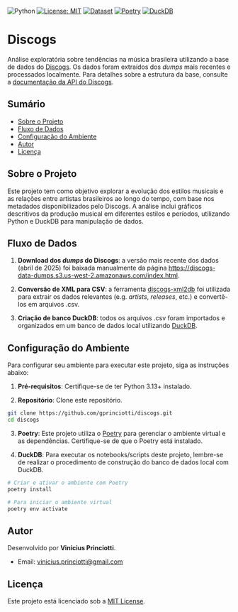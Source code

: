 ![Python](https://img.shields.io/badge/python-3.13%2B-blue)
[![License: MIT](https://img.shields.io/badge/License-MIT-yellow.svg)](LICENSE)
[![Dataset](https://img.shields.io/badge/dataset-Discogs-lightgrey)](https://discogs-data-dumps.s3.us-west-2.amazonaws.com/index.html)
[![Poetry](https://img.shields.io/endpoint?url=https://python-poetry.org/badge/v0.json)](https://python-poetry.org/)
[![DuckDB](https://img.shields.io/badge/Duckdb-000000?style=for-the-badge&logo=Duckdb&logoColor=yellow)](https://duckdb.org/)

# Discogs

Análise exploratória sobre tendências na música brasileira utilizando a base de dados do [Discogs](https://www.discogs.com/). Os dados foram extraídos dos *dumps* mais recentes e processados localmente. Para detalhes sobre a estrutura da base, consulte a [documentação da API do Discogs](https://www.discogs.com/developers).

## Sumário

- [Sobre o Projeto](#sobre-o-projeto)
- [Fluxo de Dados](#fluxo-de-dados)
- [Configuração do Ambiente](#configuração-do-ambiente)
- [Autor](#autor)
- [Licença](#licença)

## Sobre o Projeto

Este projeto tem como objetivo explorar a evolução dos estilos musicais e as relações entre artistas brasileiros ao longo do tempo, com base nos metadados disponibilizados pelo Discogs. A análise inclui gráficos descritivos da produção musical em diferentes estilos e períodos, utilizando Python e DuckDB para manipulação de dados.

## Fluxo de Dados

1. **Download dos *dumps* do Discogs**: a versão mais recente dos dados (abril de 2025) foi baixada manualmente da página https://discogs-data-dumps.s3.us-west-2.amazonaws.com/index.html.

2. **Conversão de XML para CSV**: a ferramenta [discogs-xml2db](https://github.com/philipmat/discogs-xml2db) foi utilizada para extrair os dados relevantes (e.g. *artists*, *releases*, etc.) e convertê-los em arquivos .csv.

3. **Criação de banco DuckDB**: todos os arquivos .csv foram importados e organizados em um banco de dados local utilizando [DuckDB](https://duckdb.org/).

## Configuração do Ambiente

Para configurar seu ambiente para executar este projeto, siga as instruções abaixo:

1. **Pré-requisitos**: Certifique-se de ter Python 3.13+ instalado.

2. **Repositório**: Clone este repositório.

```bash
git clone https://github.com/gprinciotti/discogs.git
cd discogs
```

3. **Poetry**: Este projeto utiliza o [Poetry](https://python-poetry.org/) para gerenciar o ambiente virtual e as dependências. Certifique-se de que o Poetry está instalado.

4. **DuckDB**: Para executar os notebooks/scripts deste projeto, lembre-se de realizar o procedimento de construção do banco de dados local com DuckDB.

```bash
# Criar e ativar o ambiente com Poetry
poetry install

# Para iniciar o ambiente virtual
poetry env activate
```

## Autor

Desenvolvido por **Vinicius Princiotti**.
- Email: [vinicius.princiotti@gmail.com](mailto:vinicius.princiotti@gmail.com)

## Licença

Este projeto está licenciado sob a [MIT License](LICENSE).